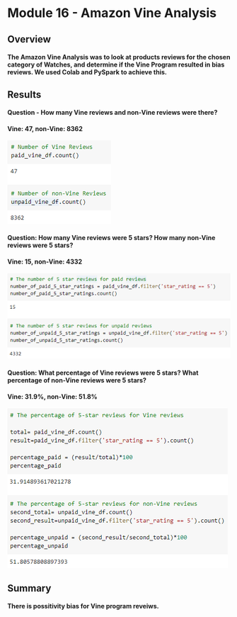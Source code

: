# Module 16 - Amazon Vine Analysis

## Overview 

#### The Amazon Vine Analysis was to look at products reviews for the chosen category of Watches, and determine if the Vine Program resulted in bias reviews. We used Colab and PySpark to achieve this.


## Results
#### Question - How many Vine reviews and non-Vine reviews were there?
#### **Vine: 47, non-Vine: 8362** 
![stacked_launch_outcomes](https://github.com/charlieburd/amazon_vine_analysis/blob/main/Resources/image%20(28).png)


#### Question: How many Vine reviews were 5 stars? How many non-Vine reviews were 5 stars?
#### **Vine: 15, non-Vine: 4332** 
![stacked_launch_outcomes](https://github.com/charlieburd/amazon_vine_analysis/blob/main/Resources/image%20(29).png)


#### Question: What percentage of Vine reviews were 5 stars? What percentage of non-Vine reviews were 5 stars?
#### **Vine: 31.9%, non-Vine: 51.8%** 
![stacked_launch_outcomes](https://github.com/charlieburd/amazon_vine_analysis/blob/main/Resources/image%20(30).png)
#### 


## Summary

#### There is possitivity bias for Vine program reveiws.


